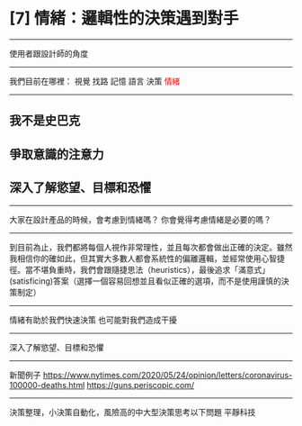 # [7] 情緒：邏輯性的決策遇到對手

----

使用者跟設計師的角度

----

我們目前在哪裡：
視覺
找路
記憶
語言
決策
<font color="#f00">情緒</font>

----

## 我不是史巴克
## 爭取意識的注意力
## 深入了解慾望、目標和恐懼

----

大家在設計產品的時候，會考慮到情緒嗎？
你會覺得考慮情緒是必要的嗎？

----

到目前為止，我們都將每個人視作非常理性，並且每次都會做出正確的決定。雖然我相信你的確如此，但其實大多數人都會系統性的偏離邏輯，並經常使用心智捷徑。當不堪負重時，我們會跟隨捷思法（heuristics），最後追求「滿意式」(satisficing)答案（選擇一個容易回想並且看似正確的選項，而不是使用謹慎的決策制定）

----

情緒有助於我們快速決策
也可能對我們造成干擾

----

深入了解慾望、目標和恐懼

----

新聞例子
https://www.nytimes.com/2020/05/24/opinion/letters/coronavirus-100000-deaths.html
https://guns.periscopic.com/

----

決策整理，小決策自動化，風險高的中大型決策思考以下問題
平靜科技